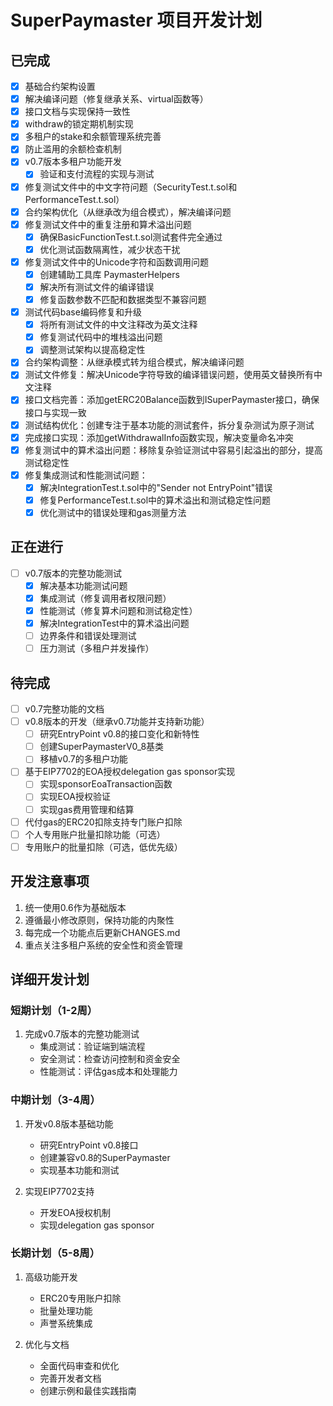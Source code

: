 # SuperPaymaster 项目开发计划

## 已完成
- [x] 基础合约架构设置
- [x] 解决编译问题（修复继承关系、virtual函数等）
- [x] 接口文档与实现保持一致性
- [x] withdraw的锁定期机制实现
- [x] 多租户的stake和余额管理系统完善
- [x] 防止滥用的余额检查机制
- [x] v0.7版本多租户功能开发
  - [x] 验证和支付流程的实现与测试
- [x] 修复测试文件中的中文字符问题（SecurityTest.t.sol和PerformanceTest.t.sol）
- [x] 合约架构优化（从继承改为组合模式），解决编译问题
- [x] 修复测试文件中的重复注册和算术溢出问题
  - [x] 确保BasicFunctionTest.t.sol测试套件完全通过
  - [x] 优化测试函数隔离性，减少状态干扰
- [x] 修复测试文件中的Unicode字符和函数调用问题
  - [x] 创建辅助工具库 PaymasterHelpers
  - [x] 解决所有测试文件的编译错误
  - [x] 修复函数参数不匹配和数据类型不兼容问题
- [x] 测试代码base编码修复和升级
  - [x] 将所有测试文件的中文注释改为英文注释
  - [x] 修复测试代码中的堆栈溢出问题
  - [x] 调整测试架构以提高稳定性
- [x] 合约架构调整：从继承模式转为组合模式，解决编译问题
- [x] 测试文件修复：解决Unicode字符导致的编译错误问题，使用英文替换所有中文注释
- [x] 接口文档完善：添加getERC20Balance函数到ISuperPaymaster接口，确保接口与实现一致
- [x] 测试结构优化：创建专注于基本功能的测试套件，拆分复杂测试为原子测试
- [x] 完成接口实现：添加getWithdrawalInfo函数实现，解决变量命名冲突
- [x] 修复测试中的算术溢出问题：移除复杂验证测试中容易引起溢出的部分，提高测试稳定性
- [x] 修复集成测试和性能测试问题：
  - [x] 解决IntegrationTest.t.sol中的"Sender not EntryPoint"错误
  - [x] 修复PerformanceTest.t.sol中的算术溢出和测试稳定性问题
  - [x] 优化测试中的错误处理和gas测量方法

## 正在进行
- [ ] v0.7版本的完整功能测试
  - [x] 解决基本功能测试问题
  - [x] 集成测试（修复调用者权限问题）
  - [x] 性能测试（修复算术问题和测试稳定性）
  - [x] 解决IntegrationTest中的算术溢出问题
  - [ ] 边界条件和错误处理测试
  - [ ] 压力测试（多租户并发操作）

## 待完成
- [ ] v0.7完整功能的文档
- [ ] v0.8版本的开发（继承v0.7功能并支持新功能）
  - [ ] 研究EntryPoint v0.8的接口变化和新特性
  - [ ] 创建SuperPaymasterV0_8基类
  - [ ] 移植v0.7的多租户功能
- [ ] 基于EIP7702的EOA授权delegation gas sponsor实现
  - [ ] 实现sponsorEoaTransaction函数
  - [ ] 实现EOA授权验证
  - [ ] 实现gas费用管理和结算
- [ ] 代付gas的ERC20扣除支持专门账户扣除
- [ ] 个人专用账户批量扣除功能（可选）
- [ ] 专用账户的批量扣除（可选，低优先级）

## 开发注意事项
1. 统一使用0.6作为基础版本
2. 遵循最小修改原则，保持功能的内聚性
3. 每完成一个功能点后更新CHANGES.md
4. 重点关注多租户系统的安全性和资金管理

## 详细开发计划

### 短期计划（1-2周）
1. 完成v0.7版本的完整功能测试
   - 集成测试：验证端到端流程
   - 安全测试：检查访问控制和资金安全
   - 性能测试：评估gas成本和处理能力

### 中期计划（3-4周）
1. 开发v0.8版本基础功能
   - 研究EntryPoint v0.8接口
   - 创建兼容v0.8的SuperPaymaster
   - 实现基本功能和测试

2. 实现EIP7702支持
   - 开发EOA授权机制
   - 实现delegation gas sponsor

### 长期计划（5-8周）
1. 高级功能开发
   - ERC20专用账户扣除
   - 批量处理功能
   - 声誉系统集成

2. 优化与文档
   - 全面代码审查和优化
   - 完善开发者文档
   - 创建示例和最佳实践指南
